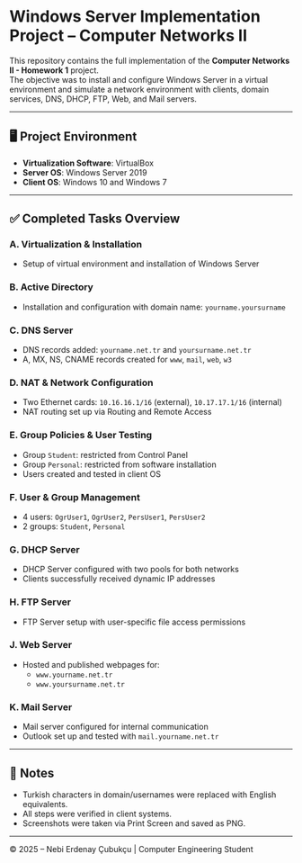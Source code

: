 # Windows Server Implementation Project – Computer Networks II

This repository contains the full implementation of the **Computer Networks II - Homework 1** project.  
The objective was to install and configure Windows Server in a virtual environment and simulate a network environment with clients, domain services, DNS, DHCP, FTP, Web, and Mail servers.

---

## 🖥️ Project Environment

- **Virtualization Software**: VirtualBox
- **Server OS**: Windows Server 2019
- **Client OS**: Windows 10 and Windows 7

---

## ✅ Completed Tasks Overview

### A. Virtualization & Installation
- Setup of virtual environment and installation of Windows Server

### B. Active Directory
- Installation and configuration with domain name: `yourname.yoursurname`

### C. DNS Server
- DNS records added: `yourname.net.tr` and `yoursurname.net.tr`
- A, MX, NS, CNAME records created for `www`, `mail`, `web`, `w3`

### D. NAT & Network Configuration
- Two Ethernet cards: `10.16.16.1/16` (external), `10.17.17.1/16` (internal)
- NAT routing set up via Routing and Remote Access

### E. Group Policies & User Testing
- Group `Student`: restricted from Control Panel
- Group `Personal`: restricted from software installation
- Users created and tested in client OS

### F. User & Group Management
- 4 users: `OgrUser1`, `OgrUser2`, `PersUser1`, `PersUser2`
- 2 groups: `Student`, `Personal`

### G. DHCP Server
- DHCP Server configured with two pools for both networks
- Clients successfully received dynamic IP addresses

### H. FTP Server
- FTP Server setup with user-specific file access permissions

### J. Web Server
- Hosted and published webpages for:
  - `www.yourname.net.tr`
  - `www.yoursurname.net.tr`

### K. Mail Server
- Mail server configured for internal communication
- Outlook set up and tested with `mail.yourname.net.tr`

---

## 📌 Notes

- Turkish characters in domain/usernames were replaced with English equivalents.
- All steps were verified in client systems.
- Screenshots were taken via Print Screen and saved as PNG.

---

© 2025 – Nebi Erdenay Çubukçu | Computer Engineering Student
